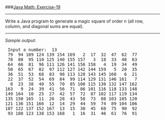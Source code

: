 ###[Java Math: Exercise-19](https://www.w3resource.com/java-exercises/math/java-math-exercise-19.php)
***
<p> Write a Java program to generate a magic square of order n (all row, column, and diagonal sums are equal).<br>

***
_Sample output:_
<pre class="output">
 Input a number:  13
 79  94 109 124 139 154 169   2  17  32  47  62  77 
 78  80  95 110 125 140 155 157   3  18  33  48  63 
 64  66  81  96 111 126 141 156 158   4  19  34  49 
 50  65  67  82  97 112 127 142 144 159   5  20  35 
 36  51  53  68  83  98 113 128 143 145 160   6  21 
 22  37  52  54  69  84  99 114 129 131 146 161   7 
  8  23  38  40  55  70  85 100 115 130 132 147 162 
163   9  24  39  41  56  71  86 101 116 118 133 148 
149 164  10  25  27  42  57  72  87 102 117 119 134 
135 150 165  11  26  28  43  58  73  88 103 105 120 
121 136 151 166  12  14  29  44  59  74  89 104 106 
107 122 137 152 167  13  15  30  45  60  75  90  92 
 93 108 123 138 153 168   1  16  31  46  61  76  91
</pre>
